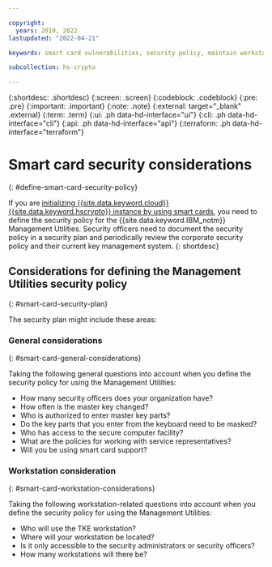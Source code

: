 ```yaml
---

copyright:
  years: 2019, 2022
lastupdated: "2022-04-21"

keywords: smart card vulnerabilities, security policy, maintain workstation security, maintain smart card readers security

subcollection: hs-crypto

---
```


{:shortdesc: .shortdesc}
{:screen: .screen}
{:codeblock: .codeblock}
{:pre: .pre}
{:important: .important}
{:note: .note}
{:external: target="_blank" .external}
{:term: .term}
{:ui: .ph data-hd-interface="ui"}
{:cli: .ph data-hd-interface="cli"}
{:api: .ph data-hd-interface="api"}
{:terraform: .ph data-hd-interface="terraform"}

# Smart card security considerations
{: #define-smart-card-security-policy}

If you are [initializing {{site.data.keyword.cloud}} {{site.data.keyword.hscrypto}} instance by using smart cards](/docs/hs-crypto?topic=hs-crypto-initialize-hsm-management-utilities), you need to define the security policy for the {{site.data.keyword.IBM_notm}} Management Utilities. Security officers need to document the security policy in a security plan and periodically review the corporate security policy and their current key management system.
{: shortdesc}



## Considerations for defining the Management Utilities security policy
{: #smart-card-security-plan}

The security plan might include these areas:

### General considerations
{: #smart-card-general-considerations}

Taking the following general questions into account when you define the security policy for using the Management Utilities:

* How many security officers does your organization have?
* How often is the master key changed?
* Who is authorized to enter master key parts?
* Do the key parts that you enter from the keyboard need to be masked?
* Who has access to the secure computer facility?
* What are the policies for working with service representatives?
* Will you be using smart card support?

### Workstation consideration
{: #smart-card-workstation-considerations}

Taking the following workstation-related questions into account when you define the security policy for using the Management Utilities:

* Who will use the TKE workstation?
* Where will your workstation be located?
* Is it only accessible to the security administrators or security officers?
* How many workstations will there be?


